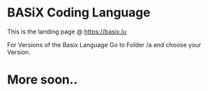 # BASiX Coding Language

This is the landing page @ https://basix.lu

For Versions of the Basix Language Go to Folder /a and choose your Version.

# More soon..
